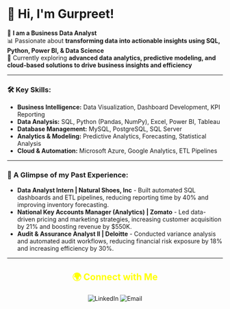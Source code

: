 # 👋 Hi, I'm Gurpreet!

🎯 **I am a Business Data Analyst**  
📊 Passionate about **transforming data into actionable insights using SQL, Python, Power BI, & Data Science**  
🚀 Currently exploring **advanced data analytics, predictive modeling, and cloud-based solutions to drive business insights and efficiency**  

---

### 🛠 **Key Skills:**

- **Business Intelligence:** Data Visualization, Dashboard Development, KPI Reporting  
- **Data Analysis:** SQL, Python (Pandas, NumPy), Excel, Power BI, Tableau  
- **Database Management:** MySQL, PostgreSQL, SQL Server  
- **Analytics & Modeling:** Predictive Analytics, Forecasting, Statistical Analysis  
- **Cloud & Automation:** Microsoft Azure, Google Analytics, ETL Pipelines  

---

### 💼 **A Glimpse of my Past Experience:**

- **Data Analyst Intern | Natural Shoes, Inc** - Built automated SQL dashboards and ETL pipelines, reducing reporting time by 40% and improving inventory forecasting.
- **National Key Accounts Manager (Analytics) | Zomato** - Led data-driven pricing and marketing strategies, increasing customer acquisition by 21% and boosting revenue by $550K.
- **Audit & Assurance Analyst II | Deloitte** - Conducted variance analysis and automated audit workflows, reducing financial risk exposure by 18% and increasing efficiency by 30%.

---

## <p align="center" style="color:yellow;">🌍 Connect with Me</p>

<p align="center">
  <a href="https://www.linkedin.com/in/gurpreetchandok/" style="text-decoration: none;">
    <img src="https://img.shields.io/badge/LinkedIn-%230077B5.svg?style=for-the-badge&logo=linkedin&logoColor=white" alt="LinkedIn">
  </a>
  <a href="mailto:gurpreet.chandok21@gmail.com" style="text-decoration: none;">
    <img src="https://img.shields.io/badge/Email-%23D14836.svg?style=for-the-badge&logo=gmail&logoColor=white" alt="Email">
  </a>
</p>
